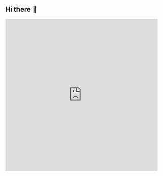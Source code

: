## Hi there 👋
<iframe src="https://giphy.com/embed/GRPy8MKag9U1U88hzY" width="480" height="480" style="" frameBorder="0" class="giphy-embed" allowFullScreen></iframe><p><a href="https://giphy.com/gifs/sesamestreet-sesame-street-cookie-monster-GRPy8MKag9U1U88hzY"></a></p>
<!--
**Sivi2k/Sivi2k** is a ✨ _special_ ✨ repository because its `README.md` (this file) appears on your GitHub profile.

Here are some ideas to get you started:

- 🔭 I’m currently working on ...
- 🌱 I’m currently learning ...
- 👯 I’m looking to collaborate on ...
- 🤔 I’m looking for help with ...
- 💬 Ask me about ...
- 📫 How to reach me: ...
- 😄 Pronouns: ...
- ⚡ Fun fact: ...
-->
